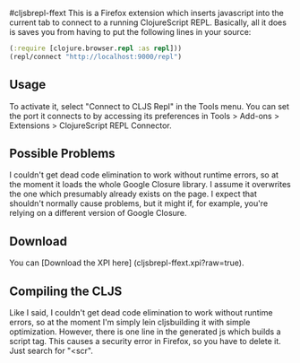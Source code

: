 #cljsbrepl-ffext
This is a Firefox extension which inserts javascript into the current tab to connect to a running ClojureScript REPL. Basically, all it does is saves you from having to put the following lines in your source:

```clojure
(:require [clojure.browser.repl :as repl]))
(repl/connect "http://localhost:9000/repl")
```

## Usage
To activate it, select "Connect to CLJS Repl" in the Tools menu. You can set the port it connects to by accessing its preferences in Tools > Add-ons > Extensions > ClojureScript REPL Connector.

## Possible Problems
I couldn't get dead code elimination to work without runtime errors, so at the moment it loads the whole Google Closure library. I assume it overwrites the one which presumably already exists on the page. I expect that shouldn't normally cause problems, but it might if, for example, you're relying on a different version of Google Closure.

## Download
You can [Download the XPI here] (cljsbrepl-ffext.xpi?raw=true).

## Compiling the CLJS
Like I said, I couldn't get dead code elimination to work without runtime errors, so at the moment I'm simply lein cljsbuilding it with simple optimization. However, there is one line in the generated js which builds a script tag. This causes a security error in Firefox, so you have to delete it. Just search for "<scr".
